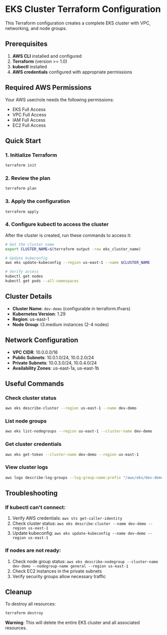 # EKS Cluster Terraform Configuration

This Terraform configuration creates a complete EKS cluster with VPC, networking, and node groups.

## Prerequisites

1. **AWS CLI** installed and configured
2. **Terraform** (version >= 1.0)
3. **kubectl** installed
4. **AWS credentials** configured with appropriate permissions

## Required AWS Permissions

Your AWS user/role needs the following permissions:
- EKS Full Access
- VPC Full Access
- IAM Full Access
- EC2 Full Access

## Quick Start

### 1. Initialize Terraform
```bash
terraform init
```

### 2. Review the plan
```bash
terraform plan
```

### 3. Apply the configuration
```bash
terraform apply
```

### 4. Configure kubectl to access the cluster

After the cluster is created, run these commands to access it:

```bash
# Get the cluster name
export CLUSTER_NAME=$(terraform output -raw eks_cluster_name)

# Update kubeconfig
aws eks update-kubeconfig --region us-east-1 --name $CLUSTER_NAME

# Verify access
kubectl get nodes
kubectl get pods --all-namespaces
```

## Cluster Details

- **Cluster Name**: `dev-demo` (configurable in terraform.tfvars)
- **Kubernetes Version**: 1.29
- **Region**: us-east-1
- **Node Group**: t3.medium instances (2-4 nodes)

## Network Configuration

- **VPC CIDR**: 10.0.0.0/16
- **Public Subnets**: 10.0.1.0/24, 10.0.2.0/24
- **Private Subnets**: 10.0.3.0/24, 10.0.4.0/24
- **Availability Zones**: us-east-1a, us-east-1b

## Useful Commands

### Check cluster status
```bash
aws eks describe-cluster --region us-east-1 --name dev-demo
```

### List node groups
```bash
aws eks list-nodegroups --region us-east-1 --cluster-name dev-demo
```

### Get cluster credentials
```bash
aws eks get-token --cluster-name dev-demo --region us-east-1
```

### View cluster logs
```bash
aws logs describe-log-groups --log-group-name-prefix "/aws/eks/dev-demo"
```

## Troubleshooting

### If kubectl can't connect:
1. Verify AWS credentials: `aws sts get-caller-identity`
2. Check cluster status: `aws eks describe-cluster --name dev-demo --region us-east-1`
3. Update kubeconfig: `aws eks update-kubeconfig --name dev-demo --region us-east-1`

### If nodes are not ready:
1. Check node group status: `aws eks describe-nodegroup --cluster-name dev-demo --nodegroup-name general --region us-east-1`
2. Check EC2 instances in the private subnets
3. Verify security groups allow necessary traffic

## Cleanup

To destroy all resources:
```bash
terraform destroy
```

**Warning**: This will delete the entire EKS cluster and all associated resources.
